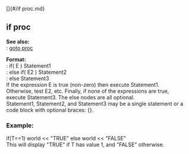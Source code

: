 []{#/if proc.md}    
## if proc    
**See also:**    
:   [goto proc](/proc/goto)    
<!-- -->    
**Format:**    
:   if( E ) Statement1    
:   else if( E2 ) Statement2    
:   else Statement3    
If the expression E is true (non-zero) then execute Statement1.    
Otherwise, test E2, etc. Finally, if none of the expressions are true,    
execute Statement3. The else nodes are all optional.    
Statement1, Statement2, and Statement3 may be a single statement or a    
code block with optional braces: {}.    
### Example:    
if(T==1) world \<\< \"TRUE\" else world \<\< \"FALSE\"    
This will display \"TRUE\" if T has value 1, and \"FALSE\" otherwise.  